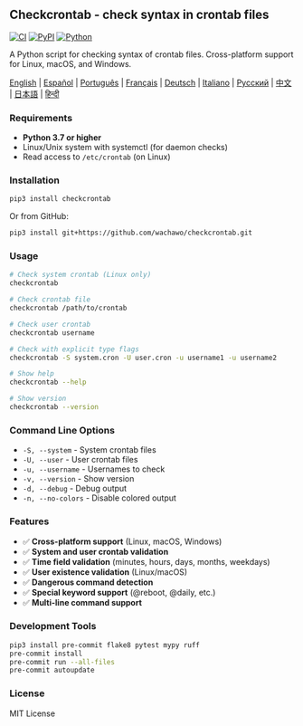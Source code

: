 ## Checkcrontab - check syntax in crontab files

[![CI](https://github.com/wachawo/checkcrontab/actions/workflows/ci.yml/badge.svg)](https://github.com/wachawo/checkcrontab/actions/workflows/ci.yml)
[![PyPI](https://img.shields.io/pypi/v/checkcrontab.svg)](https://pypi.org/project/checkcrontab/)
[![Python](https://img.shields.io/pypi/pyversions/checkcrontab.svg)](https://pypi.org/project/checkcrontab/)

A Python script for checking syntax of crontab files. Cross-platform support for Linux, macOS, and Windows.

[English](README.md) | [Español](docs/README_ES.md) | [Português](docs/README_PT.md) | [Français](docs/README_FR.md) | [Deutsch](docs/README_DE.md) | [Italiano](docs/README_IT.md) | [Русский](docs/README_RU.md) | [中文](docs/README_ZH.md) | [日本語](docs/README_JA.md) | [हिन्दी](docs/README_HI.md)

### Requirements

- **Python 3.7 or higher**
- Linux/Unix system with systemctl (for daemon checks)
- Read access to `/etc/crontab` (on Linux)

### Installation

```bash
pip3 install checkcrontab
```

Or from GitHub:

```bash
pip3 install git+https://github.com/wachawo/checkcrontab.git
```

### Usage

```bash
# Check system crontab (Linux only)
checkcrontab

# Check crontab file
checkcrontab /path/to/crontab

# Check user crontab
checkcrontab username

# Check with explicit type flags
checkcrontab -S system.cron -U user.cron -u username1 -u username2

# Show help
checkcrontab --help

# Show version
checkcrontab --version
```

### Command Line Options

- `-S, --system` - System crontab files
- `-U, --user` - User crontab files  
- `-u, --username` - Usernames to check
- `-v, --version` - Show version
- `-d, --debug` - Debug output
- `-n, --no-colors` - Disable colored output

### Features

- ✅ **Cross-platform support** (Linux, macOS, Windows)
- ✅ **System and user crontab validation**
- ✅ **Time field validation** (minutes, hours, days, months, weekdays)
- ✅ **User existence validation** (Linux/macOS)
- ✅ **Dangerous command detection**
- ✅ **Special keyword support** (@reboot, @daily, etc.)
- ✅ **Multi-line command support**

### Development Tools

```bash
pip3 install pre-commit flake8 pytest mypy ruff
pre-commit install
pre-commit run --all-files
pre-commit autoupdate
```

### License

MIT License
